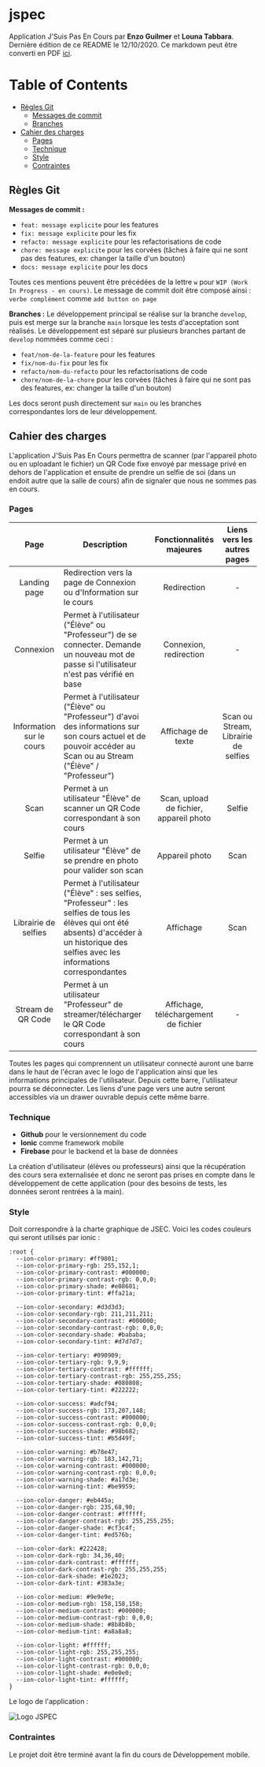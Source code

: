 # jspec

Application J'Suis Pas En Cours par **Enzo Guilmer** et **Louna Tabbara**. Dernière édition de ce README le 12/10/2020. Ce markdown peut être converti en PDF [ici](https://www.markdowntopdf.com/).

Table of Contents
=================

* [Règles Git](#règles-git)
  * [Messages de commit](#messages-de-commit)
  * [Branches](#branches)
* [Cahier des charges](#cahier-des-charges)
  * [Pages](#pages)
  * [Technique](#technique)
  * [Style](#style)
  * [Contraintes](#contraintes)

## Règles Git

**Messages de commit :**

- `feat: message explicite` pour les features
- `fix: message explicite` pour les fix
- `refacto: message explicite` pour les refactorisations de code
- `chore: message explicite` pour les corvées (tâches à faire qui ne sont pas des features, ex: changer la taille d'un bouton)
- `docs: message explicite` pour les docs

Toutes ces mentions peuvent être précédées de la lettre `w` pour `WIP (Work In Progress - en cours)`. Le message de commit doit être composé ainsi : `verbe complément` comme `add button on page`

**Branches :**
Le développement principal se réalise sur la branche `develop`, puis est merge sur la branche `main` lorsque les tests d'acceptation sont réalisés. Le développement est séparé sur plusieurs branches partant de `develop` nommées comme ceci :

- `feat/nom-de-la-feature` pour les features
- `fix/nom-du-fix` pour les fix
- `refacto/nom-du-refacto` pour les refactorisations de code
- `chore/nom-de-la-chore` pour les corvées (tâches à faire qui ne sont pas des features, ex: changer la taille d'un bouton)

Les docs seront push directement sur `main` ou les branches correspondantes lors de leur développement.

## Cahier des charges

L'application J'Suis Pas En Cours permettra de scanner (par l'appareil photo ou en uploadant le fichier) un QR Code fixe envoyé par message privé en dehors de l'application et ensuite de prendre un selfie de soi (dans un endoit autre que la salle de cours) afin de signaler que nous ne sommes pas en cours.

### Pages

| Page | Description | Fonctionnalités majeures | Liens vers les autres pages |
|:-:|-|:-:|:-:|
| Landing page | Redirection vers la page de Connexion ou d'Information sur le cours | Redirection | - |
| Connexion | Permet à l'utilisateur ("Élève" ou "Professeur") de se connecter. Demande un nouveau mot de passe si l'utilisateur n'est pas vérifié en base | Connexion, redirection | - |
| Information sur le cours | Permet à l'utilisateur ("Élève" ou "Professeur") d'avoi des informations sur son cours actuel et de pouvoir accéder au Scan ou au Stream ("Élève" / "Professeur") | Affichage de texte | Scan ou Stream, Librairie de selfies |
| Scan | Permet à un utilisateur "Élève" de scanner un QR Code correspondant à son cours | Scan, upload de fichier, appareil photo | Selfie |
| Selfie | Permet à un utilisateur "Élève" de se prendre en photo pour valider son scan | Appareil photo | Scan |
| Librairie de selfies | Permet à l'utilisateur ("Élève" : ses selfies, "Professeur" : les selfies de tous les élèves qui ont été absents) d'accéder à un historique des selfies avec les informations correspondantes | Affichage | Scan |
| Stream de QR Code | Permet à un utilisateur "Professeur" de streamer/télécharger le QR Code correspondant à son cours | Affichage, téléchargement de fichier | - |

Toutes les pages qui comprennent un utilisateur connecté auront une barre dans le haut de l'écran avec le logo de l'application ainsi que les informations principales de l'utilisateur. Depuis cette barre, l'utilisateur pourra se déconnecter. Les liens d'une page vers une autre seront accessibles via un drawer ouvrable depuis cette même barre.

### Technique

* **Github** pour le versionnement du code
* **Ionic** comme framework mobile
* **Firebase** pour le backend et la base de données

La création d'utilisateur (élèves ou professeurs) ainsi que la récupération des cours sera externalisée et donc ne seront pas prises en compte dans le développement de cette application (pour des besoins de tests, les données seront rentrées à la main).

### Style

Doit correspondre à la charte graphique de JSEC. Voici les codes couleurs qui seront utilisés par ionic :
```
:root {
  --ion-color-primary: #ff9801;
  --ion-color-primary-rgb: 255,152,1;
  --ion-color-primary-contrast: #000000;
  --ion-color-primary-contrast-rgb: 0,0,0;
  --ion-color-primary-shade: #e08601;
  --ion-color-primary-tint: #ffa21a;

  --ion-color-secondary: #d3d3d3;
  --ion-color-secondary-rgb: 211,211,211;
  --ion-color-secondary-contrast: #000000;
  --ion-color-secondary-contrast-rgb: 0,0,0;
  --ion-color-secondary-shade: #bababa;
  --ion-color-secondary-tint: #d7d7d7;

  --ion-color-tertiary: #090909;
  --ion-color-tertiary-rgb: 9,9,9;
  --ion-color-tertiary-contrast: #ffffff;
  --ion-color-tertiary-contrast-rgb: 255,255,255;
  --ion-color-tertiary-shade: #080808;
  --ion-color-tertiary-tint: #222222;

  --ion-color-success: #adcf94;
  --ion-color-success-rgb: 173,207,148;
  --ion-color-success-contrast: #000000;
  --ion-color-success-contrast-rgb: 0,0,0;
  --ion-color-success-shade: #98b682;
  --ion-color-success-tint: #b5d49f;

  --ion-color-warning: #b78e47;
  --ion-color-warning-rgb: 183,142,71;
  --ion-color-warning-contrast: #000000;
  --ion-color-warning-contrast-rgb: 0,0,0;
  --ion-color-warning-shade: #a17d3e;
  --ion-color-warning-tint: #be9959;

  --ion-color-danger: #eb445a;
  --ion-color-danger-rgb: 235,68,90;
  --ion-color-danger-contrast: #ffffff;
  --ion-color-danger-contrast-rgb: 255,255,255;
  --ion-color-danger-shade: #cf3c4f;
  --ion-color-danger-tint: #ed576b;

  --ion-color-dark: #222428;
  --ion-color-dark-rgb: 34,36,40;
  --ion-color-dark-contrast: #ffffff;
  --ion-color-dark-contrast-rgb: 255,255,255;
  --ion-color-dark-shade: #1e2023;
  --ion-color-dark-tint: #383a3e;

  --ion-color-medium: #9e9e9e;
  --ion-color-medium-rgb: 158,158,158;
  --ion-color-medium-contrast: #000000;
  --ion-color-medium-contrast-rgb: 0,0,0;
  --ion-color-medium-shade: #8b8b8b;
  --ion-color-medium-tint: #a8a8a8;

  --ion-color-light: #ffffff;
  --ion-color-light-rgb: 255,255,255;
  --ion-color-light-contrast: #000000;
  --ion-color-light-contrast-rgb: 0,0,0;
  --ion-color-light-shade: #e0e0e0;
  --ion-color-light-tint: #ffffff;
}
```
Le logo de l'application :

![Logo JSPEC](https://github.com/NorthBlue333/jspec/assets/jspecsmall.png)

### Contraintes

Le projet doit être terminé avant la fin du cours de Développement mobile.
